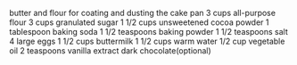 butter and flour for coating and dusting the cake pan
3 cups all-purpose flour
3 cups granulated sugar
1 1/2 cups unsweetened cocoa powder
1 tablespoon baking soda
1 1/2 teaspoons baking powder
1 1/2 teaspoons salt
4 large eggs
1 1/2 cups buttermilk
1 1/2 cups warm water
1/2 cup vegetable oil
2 teaspoons vanilla extract
dark chocolate(optional)